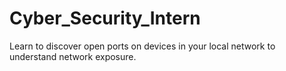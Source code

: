 # Cyber_Security_Intern
Learn to discover open ports on devices in your local network to understand network exposure.

